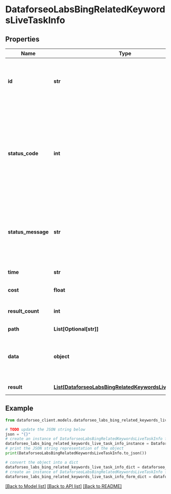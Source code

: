 # DataforseoLabsBingRelatedKeywordsLiveTaskInfo


## Properties

Name | Type | Description | Notes
------------ | ------------- | ------------- | -------------
**id** | **str** | task identifier unique task identifier in our system in the UUID format | [optional] 
**status_code** | **int** | status code of the task generated by DataForSEO, can be within the following range: 10000-60000 you can find the full list of the response codes here | [optional] 
**status_message** | **str** | informational message of the task you can find the full list of general informational messages here | [optional] 
**time** | **str** | execution time, seconds | [optional] 
**cost** | **float** | total tasks cost, USD | [optional] 
**result_count** | **int** | number of elements in the result array | [optional] 
**path** | **List[Optional[str]]** | URL path | [optional] 
**data** | **object** | contains the same parameters that you specified in the POST request | [optional] 
**result** | [**List[DataforseoLabsBingRelatedKeywordsLiveResultInfo]**](DataforseoLabsBingRelatedKeywordsLiveResultInfo.md) | array of results | [optional] 

## Example

```python
from dataforseo_client.models.dataforseo_labs_bing_related_keywords_live_task_info import DataforseoLabsBingRelatedKeywordsLiveTaskInfo

# TODO update the JSON string below
json = "{}"
# create an instance of DataforseoLabsBingRelatedKeywordsLiveTaskInfo from a JSON string
dataforseo_labs_bing_related_keywords_live_task_info_instance = DataforseoLabsBingRelatedKeywordsLiveTaskInfo.from_json(json)
# print the JSON string representation of the object
print(DataforseoLabsBingRelatedKeywordsLiveTaskInfo.to_json())

# convert the object into a dict
dataforseo_labs_bing_related_keywords_live_task_info_dict = dataforseo_labs_bing_related_keywords_live_task_info_instance.to_dict()
# create an instance of DataforseoLabsBingRelatedKeywordsLiveTaskInfo from a dict
dataforseo_labs_bing_related_keywords_live_task_info_form_dict = dataforseo_labs_bing_related_keywords_live_task_info.from_dict(dataforseo_labs_bing_related_keywords_live_task_info_dict)
```
[[Back to Model list]](../README.md#documentation-for-models) [[Back to API list]](../README.md#documentation-for-api-endpoints) [[Back to README]](../README.md)


